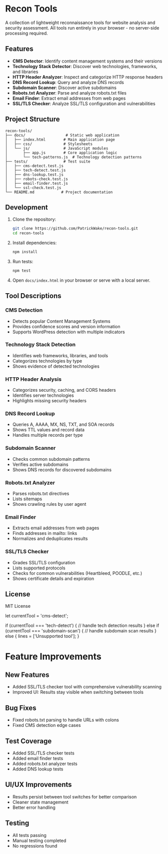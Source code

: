 # Recon Tools

A collection of lightweight reconnaissance tools for website analysis and security assessment. All tools run entirely in your browser - no server-side processing required.

## Features

- **CMS Detector**: Identify content management systems and their versions
- **Technology Stack Detector**: Discover web technologies, frameworks, and libraries
- **HTTP Header Analyzer**: Inspect and categorize HTTP response headers
- **DNS Record Lookup**: Query and analyze DNS records
- **Subdomain Scanner**: Discover active subdomains
- **Robots.txt Analyzer**: Parse and analyze robots.txt files
- **Email Finder**: Extract email addresses from web pages
- **SSL/TLS Checker**: Analyze SSL/TLS configuration and vulnerabilities

## Project Structure

```
recon-tools/
├── docs/                  # Static web application
│   ├── index.html        # Main application page
│   ├── css/              # Stylesheets
│   └── js/               # JavaScript modules
│       ├── app.js        # Core application logic
│       └── tech-patterns.js  # Technology detection patterns
├── tests/                # Test suite
│   ├── cms-detect.test.js
│   ├── tech-detect.test.js
│   ├── dns-lookup.test.js
│   ├── robots-check.test.js
│   ├── email-finder.test.js
│   └── ssl-check.test.js
└── README.md            # Project documentation
```

## Development

1. Clone the repository:
   ```bash
   git clone https://github.com/PatrickWake/recon-tools.git
   cd recon-tools
   ```

2. Install dependencies:
   ```bash
   npm install
   ```

3. Run tests:
   ```bash
   npm test
   ```

4. Open `docs/index.html` in your browser or serve with a local server.

## Tool Descriptions

### CMS Detection
- Detects popular Content Management Systems
- Provides confidence scores and version information
- Supports WordPress detection with multiple indicators

### Technology Stack Detection
- Identifies web frameworks, libraries, and tools
- Categorizes technologies by type
- Shows evidence of detected technologies

### HTTP Header Analysis
- Categorizes security, caching, and CORS headers
- Identifies server technologies
- Highlights missing security headers

### DNS Record Lookup
- Queries A, AAAA, MX, NS, TXT, and SOA records
- Shows TTL values and record data
- Handles multiple records per type

### Subdomain Scanner
- Checks common subdomain patterns
- Verifies active subdomains
- Shows DNS records for discovered subdomains

### Robots.txt Analyzer
- Parses robots.txt directives
- Lists sitemaps
- Shows crawling rules by user agent

### Email Finder
- Extracts email addresses from web pages
- Finds addresses in mailto: links
- Normalizes and deduplicates results

### SSL/TLS Checker
- Grades SSL/TLS configuration
- Lists supported protocols
- Checks for common vulnerabilities (Heartbleed, POODLE, etc.)
- Shows certificate details and expiration

## License

MIT License 

let currentTool = 'cms-detect'; 

if (currentTool === 'tech-detect') {
    // handle tech detection results
} else if (currentTool === 'subdomain-scan') {
    // handle subdomain scan results
} else {
    lines = ['Unsupported tool'];
} 

# Feature Improvements

## New Features
- Added SSL/TLS checker tool with comprehensive vulnerability scanning
- Improved UI: Results stay visible when switching between tools

## Bug Fixes
- Fixed robots.txt parsing to handle URLs with colons
- Fixed CMS detection edge cases

## Test Coverage
- Added SSL/TLS checker tests
- Added email finder tests
- Added robots.txt analyzer tests
- Added DNS lookup tests

## UI/UX Improvements
- Results persist between tool switches for better comparison
- Cleaner state management
- Better error handling

## Testing
- All tests passing
- Manual testing completed
- No regressions found 